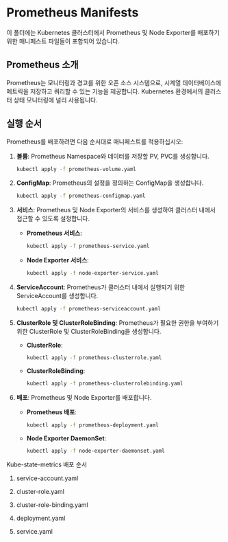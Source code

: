 # Prometheus Manifests

이 폴더에는 Kubernetes 클러스터에서 Prometheus 및 Node Exporter를 배포하기 위한 매니페스트 파일들이 포함되어 있습니다.

## Prometheus 소개

Prometheus는 모니터링과 경고를 위한 오픈 소스 시스템으로, 시계열 데이터베이스에 메트릭을 저장하고 쿼리할 수 있는 기능을 제공합니다. Kubernetes 환경에서의 클러스터 상태 모니터링에 널리 사용됩니다.

## 실행 순서

Prometheus를 배포하려면 다음 순서대로 매니페스트를 적용하십시오:

1. **볼륨**: Prometheus Namespace와 데이터를 저장할 PV, PVC를 생성합니다.
    ```bash
    kubectl apply -f prometheus-volume.yaml
    ```

2. **ConfigMap**: Prometheus의 설정을 정의하는 ConfigMap을 생성합니다.
    ```bash
    kubectl apply -f prometheus-configmap.yaml
    ```

3. **서비스**: Prometheus 및 Node Exporter의 서비스를 생성하여 클러스터 내에서 접근할 수 있도록 설정합니다.
    - **Prometheus 서비스**:
      ```bash
      kubectl apply -f prometheus-service.yaml
      ```
    - **Node Exporter 서비스**:
      ```bash
      kubectl apply -f node-exporter-service.yaml
      ```

4. **ServiceAccount**: Prometheus가 클러스터 내에서 실행되기 위한 ServiceAccount를 생성합니다.
    ```bash
    kubectl apply -f prometheus-serviceaccount.yaml
    ```

5. **ClusterRole 및 ClusterRoleBinding**: Prometheus가 필요한 권한을 부여하기 위한 ClusterRole 및 ClusterRoleBinding을 생성합니다.
    - **ClusterRole**:
      ```bash
      kubectl apply -f prometheus-clusterrole.yaml
      ```
    - **ClusterRoleBinding**:
      ```bash
      kubectl apply -f prometheus-clusterrolebinding.yaml
      ```

6. **배포**: Prometheus 및 Node Exporter를 배포합니다.
    - **Prometheus 배포**:
      ```bash
      kubectl apply -f prometheus-deployment.yaml
      ```
    - **Node Exporter DaemonSet**:
      ```bash
      kubectl apply -f node-exporter-daemonset.yaml
      ```
Kube-state-metrics 배포 순서

1. service-account.yaml

2. cluster-role.yaml

3. cluster-role-binding.yaml

4. deployment.yaml

5. service.yaml
